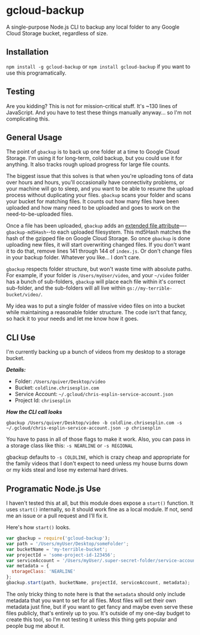 # gcloud-backup
A single-purpose Node.js CLI to backup any local folder to any Google Cloud Storage bucket, regardless of size.

## Installation
```npm install -g gcloud-backup``` or ```npm install gcloud-backup``` if you want to use this programatically.

## Testing
Are you kidding? This is not for mission-critical stuff. It's ~130 lines of JavaScript. And you have to test these things manually anyway... so I'm not complicating this.

## General Usage
The point of ```gbackup``` is to back up one folder at a time to Google Cloud Storage. I'm using it for long-term, cold backup, but you could use it for anything. It also tracks rough upload progress for large file counts.

The biggest issue that this solves is that when you're uploading tons of data over hours and hours, you'll occasionally have connectivity problems, or your machine will go to sleep, and you want to be able to resume the upload process without duplicating your files. ```gbackup``` scans your folder and scans your bucket for matching files. It counts out how many files have been uploaded and how many need to be uploaded and goes to work on the need-to-be-uploaded files. 

Once a file has been uploaded, ```gbackup``` adds an [extended file attribute](https://en.wikipedia.org/wiki/Extended_file_attributes)—-```gbackup-md5Hash```--to each uploaded filesystem. This md5Hash matches the hash of the gzipped file on Google Cloud Storage. So once ```gbackup``` is done uploading new files, it will start overwriting changed files. If you don't want it to do that, remove lines 141 through 144 of ```index.js```. Or don't change files in your backup folder. Whatever you like... I don't care.

```gbackup``` respects folder structure, but won't waste time with absolute paths. For example, if your folder is ```/Users/myUser/video```, and your ```~/video``` folder has a bunch of sub-folders, ```gbackup``` will place each file within it's correct sub-folder, and the sub-folders will all live within ```gs://my-terrible-bucket/video/```.

My idea was to put a single folder of massive video files on into a bucket while maintaining a reasonable folder structure. The code isn't that fancy, so hack it to your needs and let me know how it goes.

## CLI Use
I'm currently backing up a bunch of videos from my desktop to a storage bucket.

***Details:***

- Folder: ```/Users/quiver/Desktop/video```
- Bucket: ```coldline.chrisesplin.com```
- Service Account: ```~/.gcloud/chris-esplin-service-account.json```
- Project Id: ```chrisesplin```

***How the CLI call looks***

```gbackup /Users/quiver/Desktop/video -b coldline.chrisesplin.com -s ~/.gcloud/chris-esplin-service-account.json -p chrisesplin```

You have to pass in all of those flags to make it work. Also, you can pass in a storage class like this:
```-s NEARLINE``` or ```-s REGIONAL```

gbackup defaults to ```-s COLDLINE```, which is crazy cheap and appropriate for the family videos that I don't expect to need unless my house burns down or my kids steal and lose my external hard drives.

## Programatic Node.js Use

I haven't tested this at all, but this module does expose a ```start()``` function. It uses ```start()``` internally, so it should work fine as a local module. If not, send me an issue or a pull request and I'll fix it.

Here's how ```start()``` looks.

```javascript
var gbackup = require('gcloud-backup');
var path = '/Users/myUser/Desktop/someFolder';
var bucketName = 'my-terrible-bucket';
var projectId = 'some-project-id-123456';
var serviceAccount = '/Users/myUser/.super-secret-folder/service-account.json';
var metadata = {
  storageClass: 'NEARLINE'
};
gbackup.start(path, bucketName, projectId, serviceAccount, metadata);
```

The only tricky thing to note here is that the ```metadata``` should only include metadata that you want to set for all files. Most files will set their own metadata just fine, but if you want to get fancy and maybe even serve these files publicly, that's entirely up to you. It's outside of my one-day budget to create this tool, so I'm not testing it unless this thing gets popular and people bug me about it.
